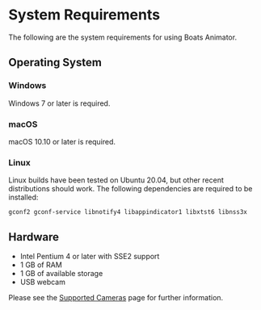 # System Requirements

The following are the system requirements for using Boats Animator.

## Operating System

### Windows

Windows 7 or later is required.

### macOS

macOS 10.10 or later is required.

### Linux

Linux builds have been tested on Ubuntu 20.04, but other recent distributions should work. The following dependencies are required to be installed:

```plaintext
gconf2 gconf-service libnotify4 libappindicator1 libxtst6 libnss3x
```

## Hardware

- Intel Pentium 4 or later with SSE2 support
- 1 GB of RAM
- 1 GB of available storage
- USB webcam

Please see the [Supported Cameras](/features/cameras) page for further information.
